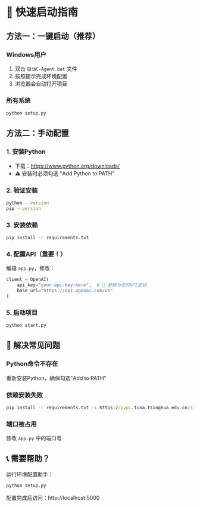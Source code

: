 # 🚀 快速启动指南

## 方法一：一键启动（推荐）

### Windows用户
1. 双击 `启动C-Agent.bat` 文件
2. 按照提示完成环境配置
3. 浏览器会自动打开项目

### 所有系统
```bash
python setup.py
```

## 方法二：手动配置

### 1. 安装Python
- 下载：https://www.python.org/downloads/
- ⚠️ 安装时必须勾选 "Add Python to PATH"

### 2. 验证安装
```cmd
python --version
pip --version
```

### 3. 安装依赖
```cmd
pip install -r requirements.txt
```

### 4. 配置API（重要！）
编辑 `app.py`，修改：
```python
client = OpenAI(
    api_key="your-api-key-here",  # 🔑 替换为你的API密钥
    base_url="https://api.openai.com/v1"
)
```

### 5. 启动项目
```cmd
python start.py
```

## 🔧 解决常见问题

### Python命令不存在
重新安装Python，确保勾选"Add to PATH"

### 依赖安装失败
```cmd
pip install -r requirements.txt -i https://pypi.tuna.tsinghua.edu.cn/simple/
```

### 端口被占用
修改 `app.py` 中的端口号

## 📞 需要帮助？
运行环境配置助手：
```cmd
python setup.py
```

配置完成后访问：http://localhost:5000